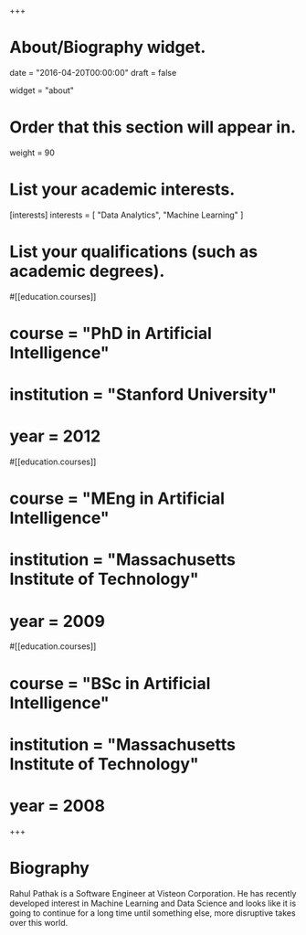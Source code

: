 +++
# About/Biography widget.

date = "2016-04-20T00:00:00"
draft = false

widget = "about"

# Order that this section will appear in.
weight = 90

# List your academic interests.
[interests]
  interests = [
    "Data Analytics",
    "Machine Learning"
  ]

# List your qualifications (such as academic degrees).
#[[education.courses]]
#  course = "PhD in Artificial Intelligence"
#  institution = "Stanford University"
#  year = 2012

#[[education.courses]]
#  course = "MEng in Artificial Intelligence"
#  institution = "Massachusetts Institute of Technology"
#  year = 2009

#[[education.courses]]
#  course = "BSc in Artificial Intelligence"
#  institution = "Massachusetts Institute of Technology"
#  year = 2008
 
+++

# Biography

Rahul Pathak is a Software Engineer at Visteon Corporation. He has recently developed interest in Machine Learning and Data Science and looks like it is going to continue for a long time until something else, more disruptive takes over this world.

